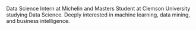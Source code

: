 Data Science Intern at Michelin and Masters Student at Clemson University studying Data Science. Deeply interested in machine learning, data mining, and business intelligence.
